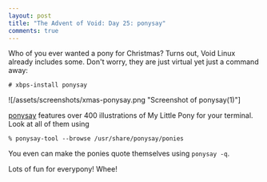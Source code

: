 ```yaml
---
layout: post
title: "The Advent of Void: Day 25: ponysay"
comments: true
---
```


Who of you ever wanted a pony for Christmas?
Turns out, Void Linux already includes some.  Don't worry,
they are just virtual yet just a command away:

```
# xbps-install ponysay
```

![/assets/screenshots/xmas-ponysay.png "Screenshot of ponysay(1)"]

[ponysay](https://man.voidlinux.eu/ponysay.6) features over 400
illustrations of My Little Pony for your terminal.
Look at all of them using

```
% ponysay-tool --browse /usr/share/ponysay/ponies
```

You even can make the ponies quote themselves using `ponysay -q`.

Lots of fun for everypony!  Whee!
